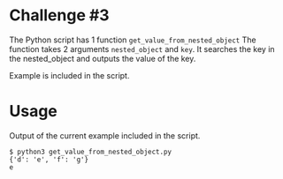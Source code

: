 # Challenge #3

The Python script has 1 function `get_value_from_nested_object` 
The function takes 2 arguments `nested_object` and `key`. It searches the key in the nested_object and outputs the value of the key.

Example is included in the script.

# Usage
Output of the current example included in the script.

```
$ python3 get_value_from_nested_object.py
{'d': 'e', 'f': 'g'}
e
```